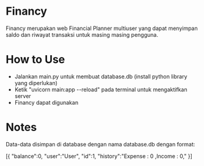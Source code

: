 # Financy
Financy merupakan web Financial Planner multiuser yang dapat menyimpan saldo dan riwayat transaksi untuk masing masing pengguna.

# How to Use
- Jalankan main.py untuk membuat database.db (install python library yang diperlukan)
- Ketik "uvicorn main:app --reload" pada terminal untuk mengaktifkan server
- Financy dapat digunakan

# Notes
Data-data disimpan di database dengan nama database.db dengan format:

[{
  "balance":0,
  "user":"User",
  "id":1,
  "history":"Expense : 0 ,Income : 0,"
}]
